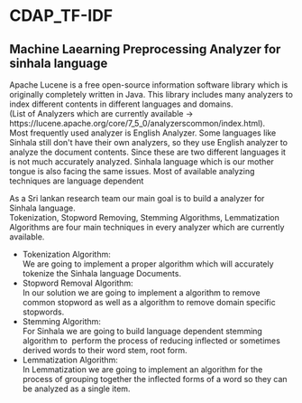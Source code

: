 # CDAP_TF-IDF
<h2> Machine Laearning Preprocessing Analyzer for sinhala language </h2>


<p>Apache Lucene is a free open-source information software library which is originally completely written
in Java. This library includes many analyzers to index different contents in different languages and
domains.
<br>
(List of Analyzers which are currently available -&gt;
https://lucene.apache.org/core/7_5_0/analyzerscommon/index.html).
<br>
Most frequently used analyzer is English Analyzer. Some languages like Sinhala still don&#39;t have their own
analyzers, so they use English analyzer to analyze the document contents. Since these are two different
languages it is not much accurately analyzed. Sinhala language which is our mother tongue is also facing
the same issues. Most of available analyzing techniques are language dependent<br>
<p>As a Sri lankan research team our main goal is to build a analyzer for Sinhala language.</b> <br>
Tokenization, Stopword Removing, Stemming Algorithms, Lemmatization Algorithms are four main
techniques in every analyzer which are currently available.<br>
<ul>
  <li>Tokenization Algorithm:<br>
We are going to implement a proper algorithm which will accurately tokenize the Sinhala language Documents.</li>
  <li>Stopword Removal Algorithm:<br>
In our solution we are going to implement a algorithm to remove common stopword as well as a algorithm to remove domain specific stopwords.</li>
  <li>Stemming Algorithm:<br>
For Sinhala we are going to build language dependent stemming algorithm to  perform the process of reducing inflected or sometimes derived words to their word stem, root form.</li>
  <li>Lemmatization Algorithm:<br>
In Lemmatization we are going to implement an algorithm for the process of grouping together the inflected forms of a word so they can be analyzed as a single item.</li>

</ul> 

</p>
